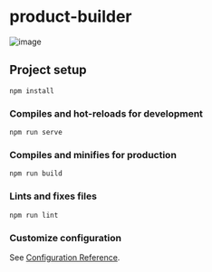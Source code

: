 # product-builder

![image](https://user-images.githubusercontent.com/11095906/71124230-b1f36580-21e4-11ea-8fb1-30b977032459.png)


## Project setup
```
npm install
```

### Compiles and hot-reloads for development
```
npm run serve
```

### Compiles and minifies for production
```
npm run build
```

### Lints and fixes files
```
npm run lint
```

### Customize configuration
See [Configuration Reference](https://cli.vuejs.org/config/).
